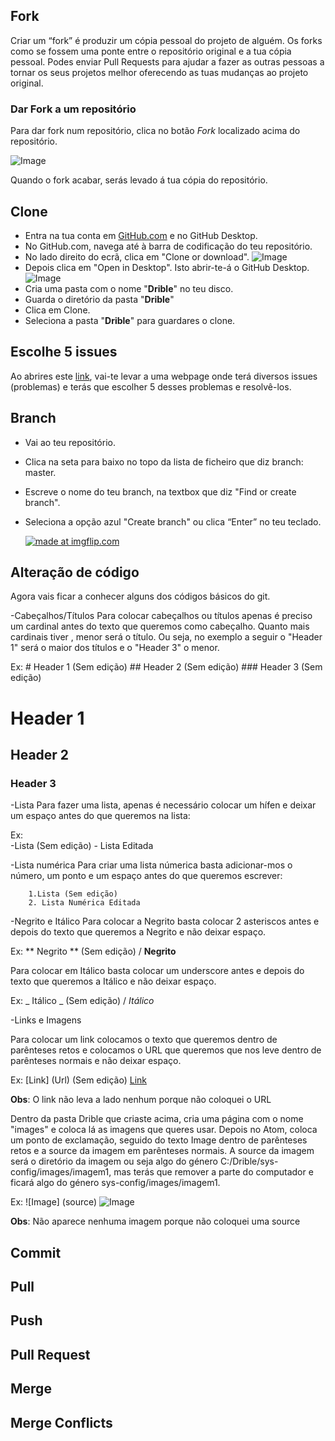 ## Fork

Criar um “fork” é produzir um cópia pessoal do projeto de alguém. Os forks como se fossem uma ponte entre o repositório original e a tua cópia pessoal. Podes enviar Pull Requests para ajudar a fazer as outras pessoas a tornar os seus projetos melhor oferecendo as tuas mudanças ao projeto original.

### Dar Fork a um repositório

Para dar fork num repositório, clica no botão _Fork_ localizado acima do repositório.

 ![Image](/sys-config/images/fork_forkbutton.png)

 Quando o fork acabar, serás levado á tua cópia do repositório.

## Clone

- Entra na tua conta em [GitHub.com](https://github.com/) e no GitHub Desktop.
- No GitHub.com, navega até à barra de codificação do teu repositório.
- No lado direito do ecrã, clica em "Clone or download".
  ![Image](/sys-config/images/clone_clonebutton.PNG)
- Depois clica em "Open in Desktop". Isto abrir-te-á o GitHub Desktop.
  ![Image](/sys-config/images/clone_opendesktop.PNG)
- Cria uma pasta com o nome "**Drible**" no teu disco.
- Guarda o diretório da pasta "**Drible**"
- Clica em Clone.
- Seleciona a pasta "**Drible**" para guardares o clone.

## Escolhe 5 issues

Ao abrires este [link](https://github.com/popperz0r/drible/issues), vai-te levar a uma webpage onde terá diversos issues (problemas) e terás que escolher 5 desses problemas e resolvê-los.

## Branch

- Vai ao teu repositório.
- Clica na seta para baixo no topo da lista de ficheiro que diz branch: master.
- Escreve o nome do teu branch, na textbox que diz "Find or create branch".
- Seleciona a opção azul "Create branch" ou clica “Enter” no teu teclado.

  <a href="https://imgflip.com/gif/26ohwi"><img src="https://i.imgflip.com/26ohwi.gif" title="made at imgflip.com"/></a>

## Alteração de código

Agora vais ficar a conhecer alguns dos códigos básicos do git.

-Cabeçalhos/Títulos
  Para colocar cabeçalhos ou títulos apenas é preciso um cardinal antes do texto que queremos como cabeçalho. Quanto mais cardinais tiver , menor será o título. Ou seja, no exemplo a seguir o "Header 1" será o maior dos títulos e o "Header 3" o menor.

  Ex:
          # Header 1 (Sem edição)
          ## Header 2 (Sem edição)
          ### Header 3 (Sem edição)

# Header 1
## Header 2
### Header 3

-Lista
  Para fazer uma lista, apenas é necessário colocar um hífen  e deixar um espaço antes do que queremos na lista:

  Ex:         
        -Lista (Sem edição)
        - Lista Editada

-Lista numérica
  Para criar uma lista númerica basta adicionar-mos o número, um ponto e um espaço antes do que queremos escrever:

        1.Lista (Sem edição)
        2. Lista Numérica Editada

-Negrito e Itálico
  Para colocar a Negrito basta colocar 2 asteriscos antes e depois do texto que queremos a Negrito e não deixar espaço.

  Ex:
        ** Negrito ** (Sem edição)  /  **Negrito**

  Para colocar em Itálico basta colocar um underscore antes e depois do texto que queremos a Itálico e não deixar espaço.

  Ex:
        _ Itálico _ (Sem edição)  /  _Itálico_

-Links e Imagens

Para colocar um link colocamos o texto que queremos dentro de parênteses retos e colocamos o URL que queremos que nos leve dentro de parênteses normais e não deixar espaço.

  Ex:
        [Link] (Url) (Sem edição)
        [Link](Url)

**Obs**: O link não leva a lado nenhum porque não coloquei o URL

Dentro da pasta Drible que criaste acima, cria uma página com o nome "images" e coloca lá as imagens que queres usar. Depois no Atom, coloca um ponto de exclamação, seguido do texto Image dentro de parênteses retos e a source da imagem em parênteses normais. A source da imagem será o diretório da imagem ou seja algo do género C:/Drible/sys-config/images/imagem1, mas terás que remover a parte do computador e ficará algo do género sys-config/images/imagem1.

  Ex:
        ![Image] (source)
        ![Image](src)

**Obs**: Não aparece nenhuma imagem porque não coloquei uma source

## Commit

## Pull

## Push

## Pull Request

## Merge

## Merge Conflicts

